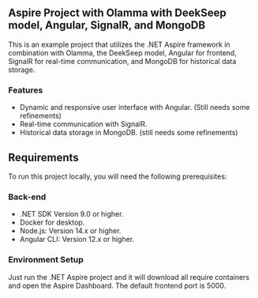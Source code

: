 ## Aspire Project with Olamma with DeekSeep model, Angular, SignalR, and MongoDB

This is an example project that utilizes the .NET Aspire framework in combination with Olamma, the DeekSeep model, Angular for frontend, SignalR for real-time communication, and MongoDB for historical data storage.

### Features
- Dynamic and responsive user interface with Angular. (Still needs some refinements)
- Real-time communication with SignalR.
- Historical data storage in MongoDB. (still needs some refinements)

## Requirements
To run this project locally, you will need the following prerequisites:

### Back-end
- .NET SDK Version 9.0 or higher.
- Docker for desktop.
- Node.js: Version 14.x or higher.
- Angular CLI: Version 12.x or higher.

### Environment Setup
Just run the .NET Aspire project and it will download all require containers and open the Aspire Dashboard. The default frontend port is 5000.